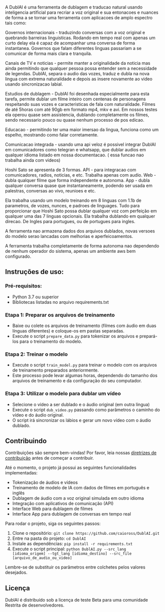 A DublAI é uma ferramenta de dublagem e traducao natural usando inteligencia artificial para recriar a voz original e sua entonacoes e nuances de forma a se tornar uma ferramenta com aplicacoes de amplo espectro tais como:

Governos internacionais - traduzindo conversas com a voz original e quebrando barreiras linguisticas. Rodando em tempo real com apenas um curto delay ela é capaz de acompanhar uma conversa de forma instantanea. Governos que falam diferentes linguas passariam a se comunicar de forma mais clara e tranquila.

Canais de TV e noticias - permite manter a originalidade da noticia mas ainda permitindo que qualquer pessoa possa entender sem a necessidade de legendas. DublAI, separa o audio das vozes, traduz e dubla na nova lingua com extrema naturalidade e depois as insere novamente ao video usando sincronizacao labial.

Estudios de dublagem - DublAI foi desenhada especialmente para esta tarefa, permite dublar um filme inteiro com centenas de personagens respeitando suas vozes e caracteristicas de fala com naturalidade. Filmes de até 5horas com até 90gb em formato mp4, mkv e avi. Em nossos testes ela operou quase sem assistencia, dublando completamente os filmes, sendo necessario pouco ou quase nenhum processo de pos edicao.

Educacao - permitindo ter uma maior imersao da lingua, funciona como um espelho, mostrando como falar corretamente.

Comunicacao integrada - usando uma api veloz é possivel integrar DublAI em comunicadores como telegran e whatsapp, que dublar audios em qualquer idioma listado em nossa documentacao. ( essa funcao nao trabalha ainda com videos)

Hoshi Sato se apresenta de 3 formas.
API - para integracao com comunicadores, radios, noticias, e etc. Trabalha apenas com audio. 
Web - dubla qualquer filme que forma independente e autonoma.
App - dubla qualquer conversa quase que instantaneamente, podendo ser usada em palestras, conversas ao vivo, reunioes e etc.

Ela trabalha usando um modelo treinando em 8 linguas com 1.1b de parametros, de vozes, nunces, e padroes de linguages. Tudo para proporcionar que Hoshi Sato possa dublar qualquer voz com perfeição em qualquer uma das 7 linguas opcionais. 
Ela trabalha dublando em qualquer direcao. De Ingles para portugues, ou de portugues para ingles. 

A ferramenta nao armazena dados dos arquivos dublados, novas versoes do modelo serao lancadas com melhorias e aperfeicoamentos. 

A ferramenta trabalha completamente de forma autonoma nao dependendo de nenhum operador do sistema, apenas um ambiente aws bem configurado.

## Instruções de uso:

### Pré-requisitos:
- Python 3.7 ou superior
- Bibliotecas listadas no arquivo requirements.txt

### Etapa 1: Preparar os arquivos de treinamento
- Baixe ou colete os arquivos de treinamento (filmes com áudio em duas línguas diferentes) e coloque-os em pastas separadas.
- Execute o script `prepare_data.py` para tokenizar os arquivos e prepará-los para o treinamento do modelo.

### Etapa 2: Treinar o modelo
- Execute o script `train_model.py` para treinar o modelo com os arquivos de treinamento preparados anteriormente.
- Este processo pode levar algumas horas, dependendo do tamanho dos arquivos de treinamento e da configuração do seu computador.

### Etapa 3: Utilizar o modelo para dublar um vídeo
- Selecione o vídeo a ser dublado e o áudio original (em outra língua)
- Execute o script `dub_video.py` passando como parâmetros o caminho do vídeo e do áudio original.
- O script irá sincronizar os lábios e gerar um novo vídeo com o áudio dublado.


## Contribuindo

Contribuições são sempre bem-vindas! Por favor, leia nossas [diretrizes de contribuição](https://github.com/caioross/DublAI/blob/master/CONTRIBUTING.md) antes de começar a contribuir.

Até o momento, o projeto já possui as seguintes funcionalidades implementadas:
- Tokenização de áudios e vídeos
- Treinamento de modelo de IA com dados de filmes em português e inglês
- Dublagem de áudio com a voz original simulada em outro idioma
- Integração com aplicativos de comunicação (API)
- Interface Web para dublagem de filmes
- Interface App para dublagem de conversas em tempo real

Para rodar o projeto, siga os seguintes passos:
1. Clone o repositório: `git clone https://github.com/caioross/DublAI.git`
2. Entre na pasta do projeto: `cd DublAI`
3. Instale as dependências: `pip install -r requirements.txt`
4. Execute o script principal: `python DublAI.py --src_lang [idioma_origem] --tgt_lang [idioma_destino] --src_file [arquivo_de_audio_ou_video]`

Lembre-se de substituir os parâmetros entre colchetes pelos valores desejados.

## Licença

DublAI é distribuído sob a licença de teste Beta para uma comunidade Restrita de desenvolvedores.
